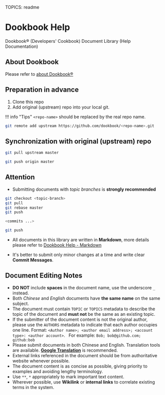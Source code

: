 TOPICS: readme

# Dookbook Help

Dookbook&reg; (Developers' Cookbook) Document Library (Help Documentation)

## About Dookbook

Please refer to [about Dookbook&reg;](https://dookbook.info/about/)

## Preparation in advance

1. Clone this repo
2. Add original (upstream) repo into your local git.

!!! info "Tips"
    `<repo-name>` should be replaced by the real repo name.

```bash
git remote add upstream https://github.com/dookbook/<repo-name>.git
```

## Synchronization with original (upstream) repo

```bash
git pull upstream master

git push origin master
```

## Attention

- Submitting documents with *topic branches* is **strongly recommended**

```bash
git checkout <topic-branch>
git pull
git rebase master
git push

<commits ...>

git push
```

- All documents in this library are written in **Markdown**,
more details please refer to [Dookbook Help - Markdown](https://dookbook.info/en/help/markdown/)

- It's better to submit only minor changes at a time and write clear **Commit Messages**.

## Document Editing Notes

- **DO NOT** include **spaces** in the document name, use the underscore `_` instead.
- Both *Chinese* and *English* documents have **the same name** on the same subject.
- The document must contain `TOPIC` or `TOPICS` metadata to describe the topic of the document and
  **must not** be the same as an existing topic.
- If the submitter of the document content is not the original author, please use the `AUTHORS`
  metadata to indicate that each author occupies one line. Format:
  `<Author name>; <author email address>; <account type>: <author account>`.
  For example: `Bob; bob@github.com; github:bob`
- Please submit documents in both Chinese and English. Translation tools are available.
  **[Google Translation](https://translate.google.cn/)** is recommended.
- External links referenced in the document should be from authoritative website whenever possible.
- The document content is as concise as possible, giving priority to examples and avoiding lengthy terminology.
- Use `**`, `*` appropriately to mark important text content.
- Wherever possible, use **Wikilink** or **internal links** to correlate existing terms in the system.
